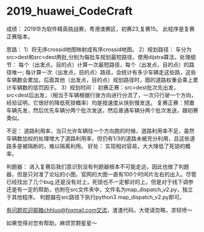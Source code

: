  # 2019_huawei_CodeCraft 
成绩： 2019华为软件精英挑战赛，粤港澳赛区，初赛23,复赛15。 此程序是复赛正赛版本。

思路： 
1）将无序crossid地图映射成有序crossid地图。
2）规划路径： 车分为src>dest和src<dest两批,分别为每批车规划最短路径，使用dijstra算法，处理细节： 每个（出发点，目的点）计算一次最短路径，每个（出发点，目的点）的路径唯一; 每计算一次（出发点，目的点）路径，会统计有多少车辆走这些路，这些车辆数会累加，后面其他（出发点，目的点）规划路径时，图的道路权重会乘上累计车辆数的惩罚因子。 
3）规划时间： 初赛正赛：src>dest批次先出发，src<dest后出发，（相当于车辆根据行驶方向进行分流了，一次只行驶一个方向，经验证明，它很好的降低死锁概率）均是按速度从快到慢发送。 复赛正赛：预置车辆先发，然后优先车辆分两个批次发送，然后普通车辆分两个批次发送，跟初赛类似。

不足： 道路利用率，当只允许车辆往一个方向跑的时候，道路利用率不足，虽然车辆数加权的处理增大了道路利用率，但仍有1/3的道路未被充分利用，且这些道路多是被隔断的，难以隔离利用。 
好处： 实现相对容易，大大降低了死锁的概率。

判题器： 进入复赛后我们意识到没有判题器根本不可能走远，因此也做了判题器，但是只对准了论坛的小图，官网的大图一直有100个时间片左右的出入。尽管已经找出了几个bug,还是没有对上，死锁也不一定都对的上。但是对于线下调参还是有一定的帮助，也附在src文件夹中，文件名为map_dispatch_v2.py，独立于其他程序。 判题器在src路径下执行python3 map_dispatch_v2.py即可。

有问题欢迎邮箱chhluo@foxmail.com交流，渣渣代码，大佬请忽略，求轻喷～

如果觉得对您有帮助，麻烦赏颗星星～
